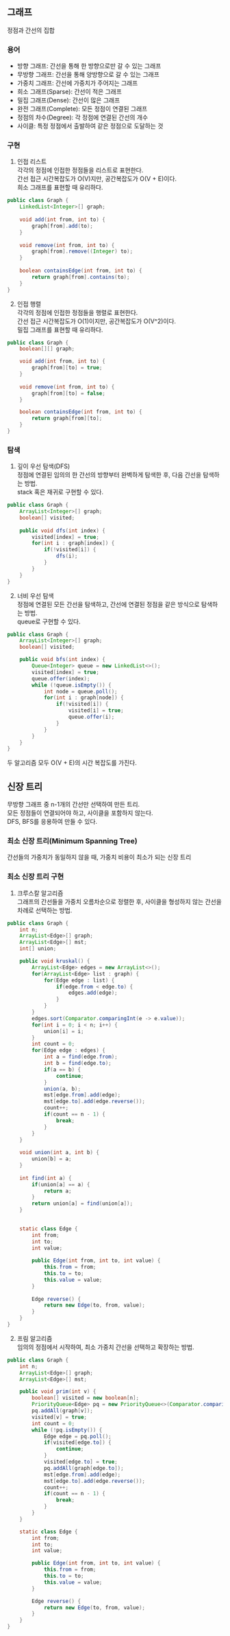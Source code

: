 ## 그래프
정점과 간선의 집합

### 용어
- 방향 그래프: 간선을 통해 한 방향으로만 갈 수 있는 그래프   
- 무방향 그래프: 간선을 통해 양방향으로 갈 수 있는 그래프   
- 가중치 그래프: 간선에 가중치가 주어지는 그래프
- 희소 그래프(Sparse): 간선이 적은 그래프
- 밀집 그래프(Dense): 간선이 많은 그래프
- 완전 그래프(Complete): 모든 정점이 연결된 그래프
- 정점의 차수(Degree): 각 정점에 연결된 간선의 개수   
- 사이클: 특정 정점에서 출발하여 같은 정점으로 도달하는 것   

### 구현
1. 인접 리스트   
각각의 정점에 인접한 정점들을 리스트로 표현한다.   
간선 접근 시간복잡도가 O(V)지만, 공간복잡도가 O(V + E)이다.   
희소 그래프를 표현할 때 유리하다.   
```java
public class Graph {
    LinkedList<Integer>[] graph;
    
    void add(int from, int to) {
        graph[from].add(to);
    }
    
    void remove(int from, int to) {
        graph[from].remove((Integer) to);
    }
    
    boolean containsEdge(int from, int to) {
        return graph[from].contains(to);
    }
}
```

2. 인접 행렬   
각각의 정점에 인접한 정점들을 행렬로 표현한다.   
간선 접근 시간복잡도가 O(1)이지만, 공간복잡도가 O(V^2)이다.   
밀집 그래프를 표현할 때 유리하다.   
```java
public class Graph {
    boolean[][] graph;

    void add(int from, int to) {
        graph[from][to] = true;
    }
    
    void remove(int from, int to) {
        graph[from][to] = false;
    }

    boolean containsEdge(int from, int to) {
        return graph[from][to];
    }
}
```

### 탐색   
1. 깊이 우선 탐색(DFS)   
정점에 연결된 임의의 한 간선의 방향부터 완벽하게 탐색한 후, 다음 간선을 탐색하는 방법.   
stack 혹은 재귀로 구현할 수 있다.   
```java
public class Graph {
    ArrayList<Integer>[] graph;
    boolean[] visited;
    
    public void dfs(int index) {
        visited[index] = true;
        for(int i : graph[index]) {
            if(!visited[i]) {
                dfs(i);
            }
        }
    }
}
```

2. 너비 우선 탐색   
정점에 연결된 모든 간선을 탐색하고, 간선에 연결된 정점을 같은 방식으로 탐색하는 방법.   
queue로 구현할 수 있다.
```java
public class Graph {
    ArrayList<Integer>[] graph;
    boolean[] visited;

    public void bfs(int index) {
        Queue<Integer> queue = new LinkedList<>();
        visited[index] = true;
        queue.offer(index);
        while (!queue.isEmpty()) {
            int node = queue.poll();
            for(int i : graph[node]) {
                if(!visited[i]) {
                    visited[i] = true;
                    queue.offer(i);
                }
            }
        }
    }
}
```

두 알고리즘 모두 O(V + E)의 시간 복잡도를 가진다.   

## 신장 트리
무방향 그래프 중 n-1개의 간선만 선택하여 만든 트리.   
모든 정점들이 연결되어야 하고, 사이클을 포함하지 않는다.   
DFS, BFS를 응용하여 만들 수 있다.

### 최소 신장 트리(Minimum Spanning Tree)
간선들의 가중치가 동일하지 않을 때, 가중치 비용이 최소가 되는 신장 트리

### 최소 신장 트리 구현
1. 크루스칼 알고리즘   
그래프의 간선들을 가중치 오름차순으로 정렬한 후, 사이클을 형성하지 않는 간선을 차례로 선택하는 방법.   
```java
public class Graph {
    int n;
    ArrayList<Edge>[] graph;
    ArrayList<Edge>[] mst;
    int[] union;

    public void kruskal() {
        ArrayList<Edge> edges = new ArrayList<>();
        for(ArrayList<Edge> list : graph) {
            for(Edge edge : list) {
                if(edge.from < edge.to) {
                    edges.add(edge);
                }
            }
        }
        edges.sort(Comparator.comparingInt(e -> e.value));
        for(int i = 0; i < n; i++) {
            union[i] = i;
        }
        int count = 0;
        for(Edge edge : edges) {
            int a = find(edge.from);
            int b = find(edge.to);
            if(a == b) {
                continue;
            }
            union(a, b);
            mst[edge.from].add(edge);
            mst[edge.to].add(edge.reverse());
            count++;
            if(count == n - 1) {
                break;
            }
        }
    }
    
    void union(int a, int b) {
        union[b] = a;
    }
    
    int find(int a) {
        if(union[a] == a) {
            return a;
        }
        return union[a] = find(union[a]);
    }
    

    static class Edge {
        int from;
        int to;
        int value;
        
        public Edge(int from, int to, int value) {
            this.from = from;
            this.to = to;
            this.value = value;
        }
        
        Edge reverse() {
            return new Edge(to, from, value);
        }
    }
}
```

2. 프림 알고리즘   
임의의 정점에서 시작하여, 최소 가중치 간선을 선택하고 확장하는 방법.   
```java
public class Graph {
    int n;
    ArrayList<Edge>[] graph;
    ArrayList<Edge>[] mst;

    public void prim(int v) {
        boolean[] visited = new boolean[n];
        PriorityQueue<Edge> pq = new PriorityQueue<>(Comparator.comparingInt(e -> e.value));
        pq.addAll(graph[v]);
        visited[v] = true;
        int count = 0;
        while (!pq.isEmpty()) {
            Edge edge = pq.poll();
            if(visited[edge.to]) {
                continue;
            }
            visited[edge.to] = true;
            pq.addAll(graph[edge.to]);
            mst[edge.from].add(edge);
            mst[edge.to].add(edge.reverse());
            count++;
            if(count == n - 1) {
                break;
            }
        }
    }

    static class Edge {
        int from;
        int to;
        int value;

        public Edge(int from, int to, int value) {
            this.from = from;
            this.to = to;
            this.value = value;
        }

        Edge reverse() {
            return new Edge(to, from, value);
        }
    }
}
```

